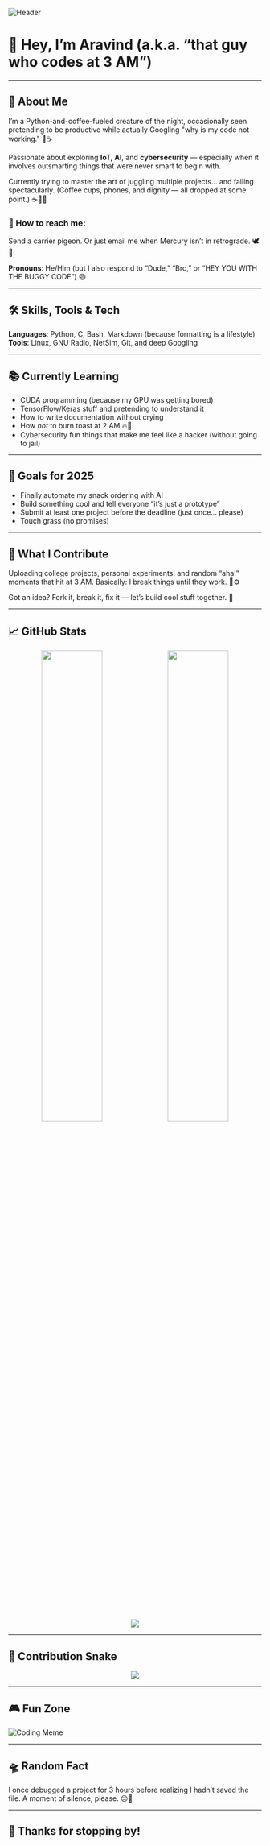![Header](https://capsule-render.vercel.app/api?type=waving&color=gradient&height=200&section=header&text=Welcome%20to%20my%20Profile!&fontSize=40)

# 👋 Hey, I’m Aravind (a.k.a. “that guy who codes at 3 AM”)

---

## 📝 About Me

I’m a Python-and-coffee-fueled creature of the night, occasionally seen pretending to be productive while actually Googling "why is my code not working." 🐍☕  

Passionate about exploring **IoT, AI**, and **cybersecurity** — especially when it involves outsmarting things that were never smart to begin with.  

Currently trying to master the art of juggling multiple projects... and failing spectacularly. (Coffee cups, phones, and dignity — all dropped at some point.) ☕📱💥

### 📨 How to reach me:
Send a carrier pigeon. Or just email me when Mercury isn’t in retrograde. 🕊️📧

**Pronouns**: He/Him (but I also respond to “Dude,” “Bro,” or “HEY YOU WITH THE BUGGY CODE”) 😄

---

## 🛠️ Skills, Tools & Tech

**Languages**: Python, C, Bash, Markdown (because formatting is a lifestyle)  
**Tools**: Linux, GNU Radio, NetSim, Git, and deep Googling

---

## 📚 Currently Learning

- CUDA programming (because my GPU was getting bored)  
- TensorFlow/Keras stuff and pretending to understand it  
- How to write documentation without crying  
- How *not* to burn toast at 2 AM 🔥🍞  
- Cybersecurity fun things that make me feel like a hacker (without going to jail)

---

## 🎯 Goals for 2025

- Finally automate my snack ordering with AI  
- Build something cool and tell everyone “it’s just a prototype”  
- Submit at least one project before the deadline (just once... please)  
- Touch grass (no promises)

---

## 🧪 What I Contribute

Uploading college projects, personal experiments, and random “aha!” moments that hit at 3 AM. Basically: I break things until they work. 🧪⚙️

Got an idea? Fork it, break it, fix it — let’s build cool stuff together. 🤝

---

## 📈 GitHub Stats

<p align="center">
  <img src="https://github-readme-stats.vercel.app/api?username=4ravind-b&show_icons=true&theme=tokyonight" width="49%" />
  <img src="https://github-readme-stats.vercel.app/api/top-langs/?username=4ravind-b&layout=compact&theme=tokyonight" width="49%" />
</p>

<p align="center">
  <img src="https://github-readme-streak-stats.herokuapp.com?user=4ravind-b&theme=tokyonight&date_format=M%20j%5B%2C%20Y%5D" />
</p>

---

## 🐍 Contribution Snake

<p align="center">
  <img src="https://github.com/4ravind-b/4ravind-b/blob/output/github-contribution-grid-snake.svg" />
</p>

---

## 🎮 Fun Zone

![Coding Meme](https://media.giphy.com/media/LmNwrBhejkK9EFP504/giphy.gif)

---

## 🛸 Random Fact

I once debugged a project for 3 hours before realizing I hadn’t saved the file. A moment of silence, please. 😔💾

---

## 👋 Thanks for stopping by!
